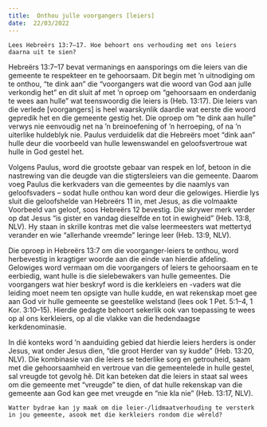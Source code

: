 ```yaml
---
title:  Onthou julle voorgangers [leiers]
date:  22/03/2022
---
```


`Lees Hebreërs 13:7–17. Hoe behoort ons verhouding met ons leiers daarna uit te sien?`

Hebreërs 13:7–17 bevat vermanings en aansporings om die leiers van die gemeente te respekteer en te gehoorsaam. Dit begin met ’n uitnodiging om te onthou, “te dink aan” die “voorgangers wat die woord van God aan julle verkondig het” en dit sluit af met ’n oproep om “gehoorsaam en onderdanig te wees aan hulle” wat teenswoordig die leiers is (Heb. 13:17). Die leiers van die verlede [voorgangers] is heel waarskynlik daardie wat eerste die woord gepredik het en die gemeente gestig het. Die oproep om “te dink aan hulle” verwys nie eenvoudig net na ’n breinoefening of ’n herroeping, of na ’n uiterlike huldeblyk nie. Paulus verduidelik dat die Hebreërs moet “dink aan” hulle deur die voorbeeld van hulle lewenswandel en geloofsvertroue wat hulle in God gestel het.

Volgens Paulus, word die grootste gebaar van respek en lof, betoon in die nastrewing van die deugde van die stigtersleiers van die gemeente. Daarom voeg Paulus die kerkvaders van die gemeentes by die naamlys van geloofsvaders – sodat hulle onthou kan word deur die gelowiges. Hierdie lys sluit die geloofshelde van Hebreërs 11 in, met Jesus, as die volmaakte Voorbeeld van geloof, soos Hebreërs 12 bevestig. Die skrywer merk verder op dat Jesus “is gister en vandag dieselfde en tot in ewigheid” (Heb. 13:8, NLV). Hy staan in skrille kontras met die valse leermeesters wat mettertyd verander en wie “allerhande vreemde” leringe leer (Heb. 13:9, NLV).

Die oproep in Hebreërs 13:7 om die voorganger-leiers te onthou, word herbevestig in kragtiger woorde aan die einde van hierdie afdeling. Gelowiges word vermaan om die voorgangers of leiers te gehoorsaam en te eerbiedig, want hulle is die sielebewakers van hulle gemeentes.  Die voorgangers wat hier beskryf word is die kerkleiers en -vaders wat die leiding moet neem ten opsigte van hulle kudde, en wat rekenskap moet gee aan God vir hulle gemeente se geestelike welstand (lees ook 1 Pet. 5:1–4, 1 Kor. 3:10–15). Hierdie gedagte behoort sekerlik ook van toepassing te wees op al ons kerkleiers, op al die vlakke van die hedendaagse kerkdenominasie.

In dié konteks word ’n aanduiding gebied dat hierdie leiers herders is onder Jesus, wat onder Jesus dien, “die groot Herder van sy kudde” (Heb. 13:20, NLV). Die kombinasie van die leiers se tederlike sorg en getrouheid, saam met die gehoorsaamheid en vertroue van die gemeentelede in hulle gestel, sal vreugde tot gevolg hê.  Dit kan beteken dat die leiers in staat sal wees om die gemeente met “vreugde” te dien, of dat  hulle rekenskap van die gemeente aan God kan gee met vreugde en “nie kla nie” (Heb. 13:17, NLV).

`Watter bydrae kan jy maak om die leier-/lidmaatverhouding te versterk in jou gemeente, asook met die kerkleiers rondom die wêreld?`